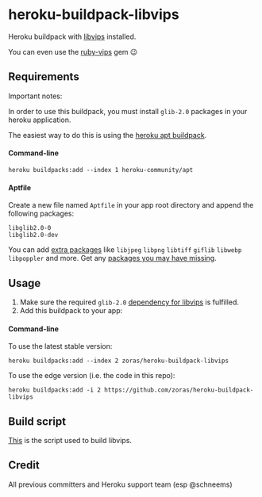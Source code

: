 heroku-buildpack-libvips
=====================

Heroku buildpack with [libvips](https://libvips.github.io/libvips/) installed.

You can even use the [ruby-vips](https://github.com/libvips/ruby-vips) gem 😉

## Requirements

Important notes:

In order to use this buildpack, you must install `glib-2.0` packages in your heroku application.

The easiest way to do this is using the [heroku apt buildpack](https://elements.heroku.com/buildpacks/heroku/heroku-buildpack-apt).
#### Command-line

```
heroku buildpacks:add --index 1 heroku-community/apt
```
#### Aptfile

Create a new file named `Aptfile` in your app root directory and append the following packages:

```
libglib2.0-0
libglib2.0-dev
```

You can add [extra packages](https://libvips.github.io/libvips/install.html#optional-dependencies) like `libjpeg` `libpng` `libtiff` `giflib` `libwebp` `libpoppler` and more.
Get any [packages you may have missing](https://github.com/libvips/libvips/wiki/Build-for-Ubuntu#building-from-source).

## Usage

1. Make sure the required `glib-2.0` [dependency for libvips](https://libvips.github.io/libvips/install.html#dependencies) is fulfilled.
2. Add this buildpack to your app:
#### Command-line

To use the latest stable version:

```
heroku buildpacks:add --index 2 zoras/heroku-buildpack-libvips
```

To use the edge version (i.e. the code in this repo):

```
heroku buildpacks:add -i 2 https://github.com/zoras/heroku-buildpack-libvips
```

## Build script

[This](./build.sh) is the script used to build libvips.


## Credit

All previous committers and Heroku support team (esp @schneems)
